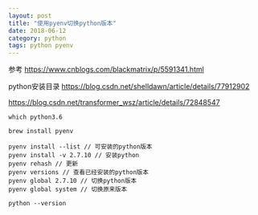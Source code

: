 ```yaml
---
layout: post
title: "使用pyenv切换python版本"
date: 2018-06-12
category: python
tags: python pyenv
---
```


参考 https://www.cnblogs.com/blackmatrix/p/5591341.html   

python安装目录 https://blog.csdn.net/shelldawn/article/details/77912902  

https://blog.csdn.net/transformer_wsz/article/details/72848547  

	which python3.6

	brew install pyenv

	pyenv install --list // 可安装的python版本
	pyenv install -v 2.7.10 // 安装python
	pyenv rehash // 更新
	pyenv versions // 查看已经安装的python版本
	pyenv global 2.7.10 // 切换python版本
	pyenv global system // 切换原来版本

	python --version
